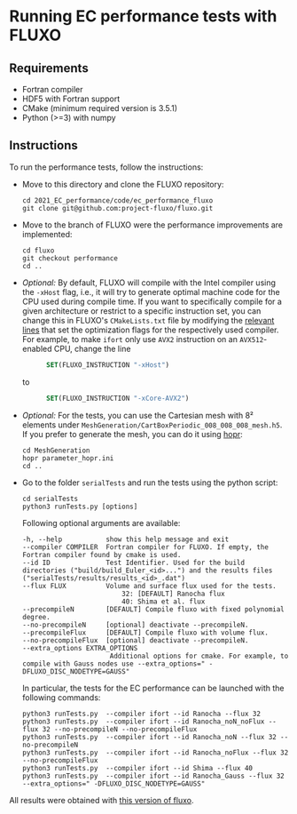 # Running EC performance tests with FLUXO

## Requirements
* Fortran compiler
* HDF5 with Fortran support
* CMake (minimum required version is 3.5.1)
* Python (>=3) with numpy

## Instructions

To run the performance tests, follow the instructions:

* Move to this directory and clone the FLUXO repository:
  ```
  cd 2021_EC_performance/code/ec_performance_fluxo
  git clone git@github.com:project-fluxo/fluxo.git
  ```
* Move to the branch of FLUXO were the performance improvements are implemented:
  ```
  cd fluxo
  git checkout performance
  cd ..
  ```
* *Optional:* By default, FLUXO will compile with the Intel compiler using the
  `-xHost` flag, i.e., it will try to generate optimal machine code for the CPU
  used during compile time. If you want to specifically compile for a given
  architecture or restrict to a specific instruction set, you can change this in
  FLUXO's `CMakeLists.txt` file
  by modifying the
  [relevant lines](https://github.com/project-fluxo/fluxo/blob/01b8bfc62a566dde12769989c87630754deab7e1/CMakeLists.txt#L389-L439)
  that set the optimization flags for the respectively used compiler.
  For example, to make `ifort` only use `AVX2` instruction on an
  `AVX512`-enabled CPU, change the line
  ```cmake
        SET(FLUXO_INSTRUCTION "-xHost")
  ```
  to
  ```cmake
        SET(FLUXO_INSTRUCTION "-xCore-AVX2")
  ```
* *Optional:* For the tests, you can use the Cartesian mesh with 8² elements under `MeshGeneration/CartBoxPeriodic_008_008_008_mesh.h5`. If you prefer to generate the mesh, you can do it using [hopr](https://gitlab.com/project-fluxo/hopr):
  ```
  cd MeshGeneration
  hopr parameter_hopr.ini
  cd ..
  ```
* Go to the folder `serialTests` and run the tests using the python script:
  ```
  cd serialTests
  python3 runTests.py [options]
  ```
  Following optional arguments are available:
  ```
  -h, --help           show this help message and exit
  --compiler COMPILER  Fortran compiler for FLUXO. If empty, the Fortran compiler found by cmake is used.
  --id ID              Test Identifier. Used for the build directories ("build/build_Euler_<id>...") and the results files ("serialTests/results/results_<id>_.dat")
  --flux FLUX          Volume and surface flux used for the tests.
                           32: [DEFAULT] Ranocha flux
                           40: Shima et al. flux
  --precompileN        [DEFAULT] Compile fluxo with fixed polynomial degree.
  --no-precompileN     [optional] deactivate --precompileN.
  --precompileFlux     [DEFAULT] Compile fluxo with volume flux.
  --no-precompileFlux  [optional] deactivate --precompileN.
  --extra_options EXTRA_OPTIONS
                        Additional options for cmake. For example, to compile with Gauss nodes use --extra_options=" -DFLUXO_DISC_NODETYPE=GAUSS"

  ```
  
  In particular, the tests for the EC performance can be launched with the following commands:
  ```
  python3 runTests.py  --compiler ifort --id Ranocha --flux 32
  python3 runTests.py  --compiler ifort --id Ranocha_noN_noFlux --flux 32 --no-precompileN --no-precompileFlux
  python3 runTests.py  --compiler ifort --id Ranocha_noN --flux 32 --no-precompileN
  python3 runTests.py  --compiler ifort --id Ranocha_noFlux --flux 32 --no-precompileFlux
  python3 runTests.py  --compiler ifort --id Shima --flux 40
  python3 runTests.py  --compiler ifort --id Ranocha_Gauss --flux 32 --extra_options=" -DFLUXO_DISC_NODETYPE=GAUSS"
  ```
    
All results were obtained with [this version of fluxo](https://github.com/project-fluxo/fluxo/tree/01b8bfc62a566dde12769989c87630754deab7e1).

